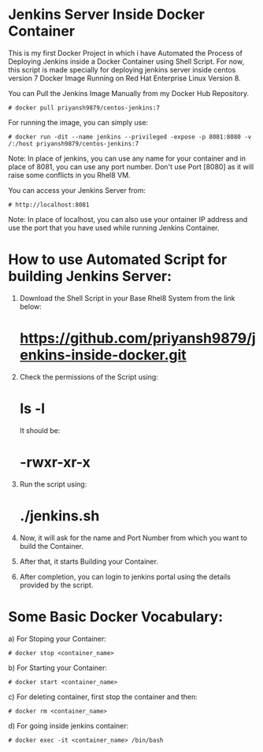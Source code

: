 # Jenkins Server Inside Docker Container

This is my first Docker Project in which i have Automated the Process of Deploying Jenkins inside a Docker Container using Shell Script. For now, this script is made specially for deploying jenkins server inside centos version 7 Docker Image Running on Red Hat Enterprise Linux Version 8.

You can Pull the Jenkins Image Manually from my Docker Hub Repository.

	# docker pull priyansh9879/centos-jenkins:7

For running the image, you can simply use:

	# docker run -dit --name jenkins --privileged -expose -p 8081:8080 -v /:/host priyansh9879/centos-jenkins:7

Note: In place of jenkins, you can use any name for your container and in place of 8081, you can use any port number. Don't use Port [8080] as it will raise some conflicts in you Rhel8 VM.

You can access your Jenkins Server from:

	# http://localhost:8081

Note: In place of localhost, you can also use your ontainer IP address and use the port that you have used while running Jenkins Container.

# How to use Automated Script for building Jenkins Server:

1. Download the Shell Script in your Base Rhel8 System from the link below:
	
	# https://github.com/priyansh9879/jenkins-inside-docker.git

2. Check the permissions of the Script using:
	
	# ls -l
   
   It should be:
	
	# -rwxr-xr-x

3. Run the script using:
	
	# ./jenkins.sh

4. Now, it will ask for the name and Port Number from which you want to build the Container.

5. After that, it starts Building your Container.

6. After completion, you can login to jenkins portal using the details provided by the script.

# Some Basic Docker Vocabulary:

a) For Stoping your Container:
	
	# docker stop <container_name>

b) For Starting your Container:
	
	# docker start <container_name>

c) For deleting container, first stop the container and then:
	
	# docker rm <container_name>

d) For going inside jenkins container:
	
	# docker exec -it <container_name> /bin/bash
